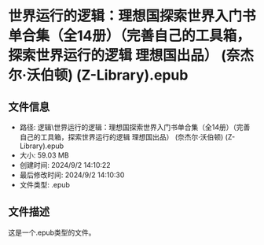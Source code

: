﻿# 世界运行的逻辑：理想国探索世界入门书单合集（全14册）（完善自己的工具箱，探索世界运行的逻辑 理想国出品） (奈杰尔·沃伯顿) (Z-Library).epub

## 文件信息
- 路径: 逻辑\世界运行的逻辑：理想国探索世界入门书单合集（全14册）（完善自己的工具箱，探索世界运行的逻辑 理想国出品） (奈杰尔·沃伯顿) (Z-Library).epub
- 大小: 59.03 MB
- 创建时间: 2024/9/2 14:10:22
- 最后修改时间: 2024/9/2 14:10:30
- 文件类型: .epub

## 文件描述
这是一个.epub类型的文件。

